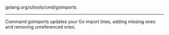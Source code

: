 golang.org/x/tools/cmd/goimports

---

Command goimports updates your Go import lines, adding missing ones and removing unreferenced ones.